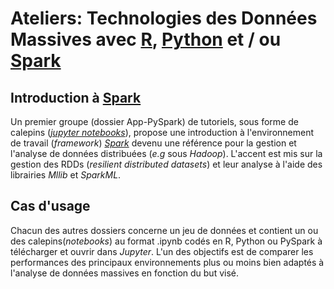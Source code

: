 # Ateliers: Technologies des Données Massives avec [R](https://cran.r-project.org/), [Python](https://www.python.org/) et / ou [Spark](href="http://spark.apache.org/)

## Introduction à [Spark](href="http://spark.apache.org/)
Un premier groupe (dossier App-PySpark) de tutoriels, sous forme de calepins ([*jupyter notebooks*](http://jupyter.org/)), propose une introduction à l'environnement de travail (*framework*) [*Spark*](http://spark.apache.org/) devenu une référence pour la gestion et l'analyse de données distribuées (*e.g* sous *Hadoop*). L'accent est mis sur la gestion des RDDs (*resilient distributed datasets*) et leur analyse à l'aide des librairies *Mllib* et *SparkML*.

## Cas d'usage
Chacun des autres dossiers concerne un jeu de données et contient un ou des calepins(*notebooks*) au format .ipynb codés en R, Python ou PySpark à télécharger et ouvrir dans *Jupyter*. L'un des objectifs est de comparer les performances des principaux environnements plus ou moins bien adaptés à l'analyse de données massives en fonction du but visé.

